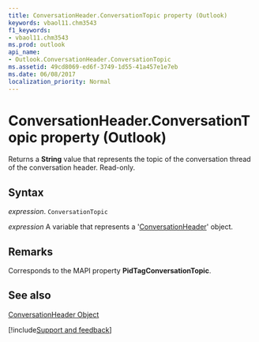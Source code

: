 ```yaml
---
title: ConversationHeader.ConversationTopic property (Outlook)
keywords: vbaol11.chm3543
f1_keywords:
- vbaol11.chm3543
ms.prod: outlook
api_name:
- Outlook.ConversationHeader.ConversationTopic
ms.assetid: 49cd8069-ed6f-3749-1d55-41a457e1e7eb
ms.date: 06/08/2017
localization_priority: Normal
---
```



# ConversationHeader.ConversationTopic property (Outlook)

Returns a **String** value that represents the topic of the conversation thread of the conversation header. Read-only.


## Syntax

_expression_. `ConversationTopic`

_expression_ A variable that represents a '[ConversationHeader](Outlook.ConversationHeader.md)' object.


## Remarks

Corresponds to the MAPI property  **PidTagConversationTopic**.


## See also


[ConversationHeader Object](Outlook.ConversationHeader.md)

[!include[Support and feedback](~/includes/feedback-boilerplate.md)]